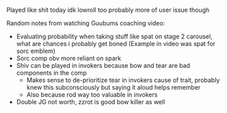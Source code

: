 Played like shit today idk lowroll too probably more of user issue though

Random notes from watching Guubums coaching video:
- Evaluating probability when taking stuff like spat on stage 2 carousel, what are chances i probably get boned (Example in video was spat for sorc emblem)
- Sorc comp obv more reliant on spark
- Shiv can be played in invokers because bow and tear are bad components in the comp
	- Makes sense to de-prioritize tear in invokers cause of trait, probably knew this subconsciously but saying it aloud helps remember
	- Also because rod way too valuable in invokers
- Double JG not worth, zzrot is good bow killer as well